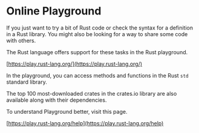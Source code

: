 # Online Playground

If you just want to try a bit of Rust code or check the syntax for a definition in a Rust library. You might also be looking for a way to share some code with others.&#x20;

The Rust language offers support for these tasks in the Rust playground.

[https://play.rust-lang.org/](https://play.rust-lang.org/)



In the playground, you can access methods and functions in the Rust `std` standard library.&#x20;

The top 100 most-downloaded crates in the crates.io library are also available along with their dependencies.

To understand Playground better, visit this page.

[https://play.rust-lang.org/help](https://play.rust-lang.org/help)
